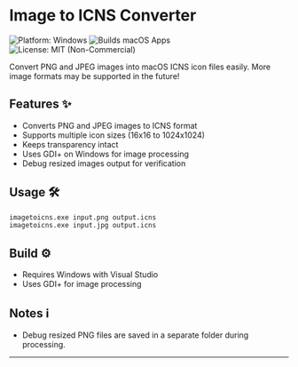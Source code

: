 # Image to ICNS Converter 

![Platform: Windows](https://img.shields.io/badge/platform-Windows-blue)
![Builds macOS Apps](https://img.shields.io/badge/builds-macOS-brightgreen)
![License: MIT (Non-Commercial)](https://img.shields.io/badge/license-MIT--NC-yellow)

Convert PNG and JPEG images into macOS ICNS icon files easily. More image formats may be supported in the future!

## Features ✨
- Converts PNG and JPEG images to ICNS format
- Supports multiple icon sizes (16x16 to 1024x1024)
- Keeps transparency intact
- Uses GDI+ on Windows for image processing
- Debug resized images output for verification

## Usage 🛠️

```bash
imagetoicns.exe input.png output.icns
imagetoicns.exe input.jpg output.icns
```

## Build ⚙️

- Requires Windows with Visual Studio
- Uses GDI+ for image processing

## Notes ℹ️
- Debug resized PNG files are saved in a separate folder during processing.
---

